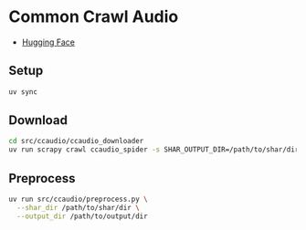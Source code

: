 # Common Crawl Audio

- [Hugging Face](https://huggingface.co/datasets/llm-jp/cc-audio-2025-18-rss)

## Setup

```sh
uv sync
```

## Download

```sh
cd src/ccaudio/ccaudio_downloader
uv run scrapy crawl ccaudio_spider -s SHAR_OUTPUT_DIR=/path/to/shar/dir/
```

## Preprocess

```sh
uv run src/ccaudio/preprocess.py \
  --shar_dir /path/to/shar/dir \
  --output_dir /path/to/output/dir
```
